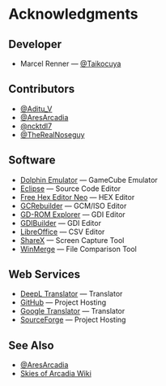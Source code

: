 # Acknowledgments

## Developer

* Marcel Renner — [@Taikocuya](https://twitter.com/Taikocuya)

## Contributors

* [@Aditu_V](https://twitter.com/Aditu_V)
* [@AresArcadia](https://twitter.com/AresArcadia)
* [@ncktdl7](https://twitter.com/ncktdl7)
* [@TheRealNoseguy](https://twitter.com/TheRealNoseguy)

## Software

* [Dolphin Emulator](https://dolphin-emu.org/) — GameCube Emulator
* [Eclipse](https://www.eclipse.org/) — Source Code Editor
* [Free Hex Editor Neo](https://www.hhdsoftware.com/free-hex-editor) — 
  HEX Editor
* [GCRebuilder](http://www.romhacking.net/utilities/619/) — GCM/ISO Editor
* [GD-ROM Explorer](https://www.romhacking.net/utilities/1459/) — GDI Editor
* [GDIBuilder](https://github.com/Sappharad/GDIbuilder) — GDI Editor
* [LibreOffice](https://www.libreoffice.org/) — CSV Editor
* [ShareX](https://getsharex.com/) — Screen Capture Tool
* [WinMerge](https://winmerge.org/) — File Comparison Tool

## Web Services

* [DeepL Translator](https://www.deepl.com/) — Translator
* [GitHub](https://github.com/) — Project Hosting
* [Google Translator](https://translate.google.de/) — Translator
* [SourceForge](https://sourceforge.net/) — Project Hosting

## See Also

* [@AresArcadia](https://twitter.com/AresArcadia)
* [Skies of Arcadia Wiki](https://skiesofarcadia.gamepedia.com/)
